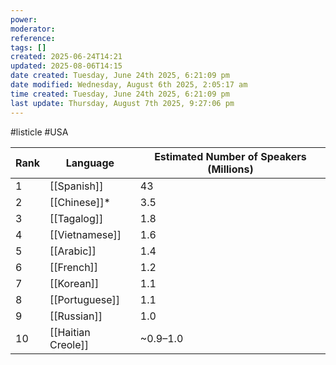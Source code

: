 ```yaml
---
power: 
moderator: 
reference: 
tags: []
created: 2025-06-24T14:21
updated: 2025-08-06T14:15
date created: Tuesday, June 24th 2025, 6:21:09 pm
date modified: Wednesday, August 6th 2025, 2:05:17 am
time created: Tuesday, June 24th 2025, 6:21:09 pm
last update: Thursday, August 7th 2025, 9:27:06 pm
---
```

#listicle #USA

| Rank | Language           | Estimated Number of Speakers (Millions) |
| ---- | ------------------ | --------------------------------------- |
| 1    | [[Spanish]]        | 43                                      |
| 2    | [[Chinese]]*       | 3.5                                     |
| 3    | [[Tagalog]]        | 1.8                                     |
| 4    | [[Vietnamese]]     | 1.6                                     |
| 5    | [[Arabic]]         | 1.4                                     |
| 6    | [[French]]         | 1.2                                     |
| 7    | [[Korean]]         | 1.1                                     |
| 8    | [[Portuguese]]     | 1.1                                     |
| 9    | [[Russian]]        | 1.0                                     |
| 10   | [[Haitian Creole]] | ~0.9–1.0                                |
